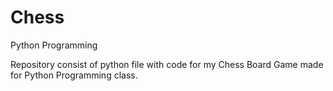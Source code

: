 # Chess
Python Programming

Repository consist of python file with code for my Chess Board Game made for Python Programming class.

